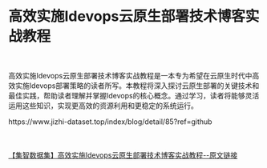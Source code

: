 <h1>高效实施Idevops云原生部署技术博客实战教程</h1><br /><p>高效实施Idevops云原生部署技术博客实战教程是一本专为希望在云原生时代中高效实施Idevops部署策略的读者所写。本教程将深入探讨云原生部署的关键技术和最佳实践，帮助读者理解并掌握Idevops的核心概念。通过学习，读者将能够灵活运用这些知识，实现更高效的资源利用和更稳定的系统运行。</p><p>https://www.jizhi-dataset.top/index/blog/detail/85?ref=github</p><br /><br /><a href="https://www.jizhi-dataset.top/index/blog/detail/85?ref=github" target="_blank">【集智数据集】高效实施Idevops云原生部署技术博客实战教程--原文链接</a>
